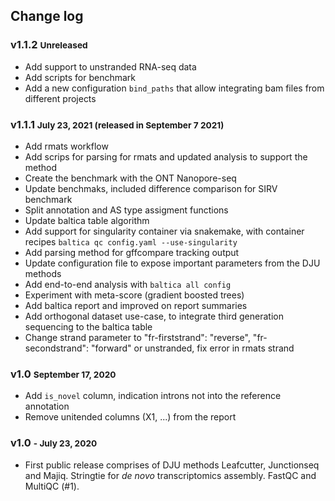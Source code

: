 ## Change log

### v1.1.2 <small> Unreleased </small>

* Add support to unstranded RNA-seq data
* Add scripts for benchmark
* Add a new configuration `bind_paths` that allow integrating bam files from different projects

### v1.1.1 <small> July 23, 2021 (released in September 7 2021) </small>

* Add rmats workflow
* Add scrips for parsing for rmats and updated analysis to support the method
* Create the benchmark with the ONT Nanopore-seq
* Update benchmaks, included difference comparison for SIRV benchmark
* Split annotation and AS type assigment functions
* Update baltica table algorithm
* Add support for singularity container via snakemake, with container recipes `baltica qc config.yaml --use-singularity`
* Add parsing method for gffcompare tracking output
* Update configuration file to expose important parameters from the DJU methods
* Add end-to-end analysis with `baltica all config`  
* Experiment with meta-score (gradient boosted trees)
* Add baltica report and improved on report summaries
* Add orthogonal dataset use-case, to integrate third generation sequencing to the baltica table
* Change strand parameter to "fr-firststrand": "reverse", "fr-secondstrand": "forward" or unstranded, fix error in rmats strand

### v1.0 <small> September 17, 2020</small>

* Add `is_novel` column, indication introns not into the reference annotation
* Remove unitended columns (X1, ...) from the report

### v1.0 <small>- July 23, 2020</small>

* First public release comprises of DJU methods Leafcutter, Junctionseq and Majiq. Stringtie for *de novo* transcriptomics assembly. FastQC and MultiQC (#1).
